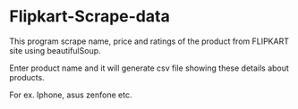 # Flipkart-Scrape-data
This program scrape name, price and ratings of the product from FLIPKART site using beautifulSoup.

Enter product name and it will generate csv file showing these details about products.

For ex. Iphone, asus zenfone etc.

